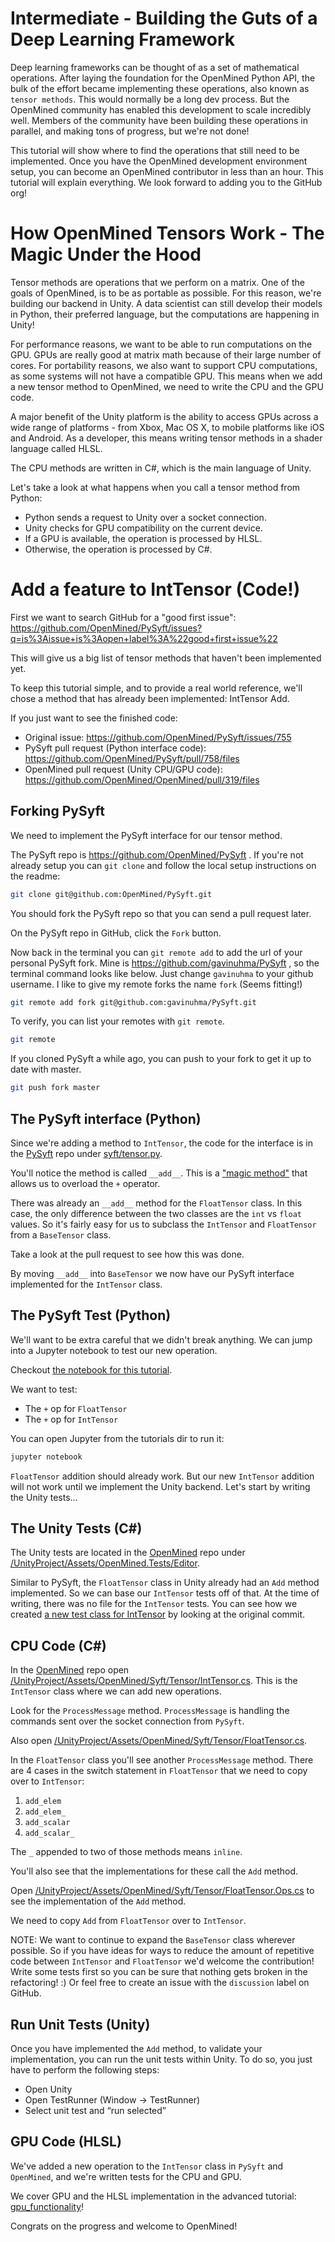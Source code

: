 # Intermediate - Building the Guts of a Deep Learning Framework

Deep learning frameworks can be thought of as a set of mathematical operations. After laying the foundation for the OpenMined Python API, the bulk of the effort became implementing these operations, also known as `tensor methods`. This would normally be a long dev process. But the OpenMined community has enabled this development to scale incredibly well. Members of the community have been building these operations in parallel, and making tons of progress, but we're not done!

This tutorial will show where to find the operations that still need to be implemented. Once you have the OpenMined development environment setup, you can become an OpenMined contributor in less than an hour. This tutorial will explain everything. We look forward to adding you to the GitHub org!

# How OpenMined Tensors Work - The Magic Under the Hood

Tensor methods are operations that we perform on a matrix. One of the goals of OpenMined, is to be as portable as possible. For this reason, we're building our backend in Unity. A data scientist can still develop their models in Python, their preferred language, but the computations are happening in Unity!

For performance reasons, we want to be able to run computations on the GPU. GPUs are really good at matrix math because of their large number of cores. For portability reasons, we also want to support CPU computations, as some systems will not have a compatible GPU. This means when we add a new tensor method to OpenMined, we need to write the CPU and the GPU code.

A major benefit of the Unity platform is the ability to access GPUs across a wide range of platforms - from Xbox, Mac OS X, to mobile platforms like iOS and Android. As a developer, this means writing tensor methods in a shader language called HLSL.

The CPU methods are written in C#, which is the main language of Unity.

Let's take a look at what happens when you call a tensor method from Python:

* Python sends a request to Unity over a socket connection.
* Unity checks for GPU compatibility on the current device.
* If a GPU is available, the operation is processed by HLSL.
* Otherwise, the operation is processed by C#.

# Add a feature to IntTensor (Code!)

First we want to search GitHub for a "good first issue": https://github.com/OpenMined/PySyft/issues?q=is%3Aissue+is%3Aopen+label%3A%22good+first+issue%22

This will give us a big list of tensor methods that haven't been implemented yet.

To keep this tutorial simple, and to provide a real world reference, we'll chose a method that has already been implemented: IntTensor Add.

If you just want to see the finished code:

* Original issue: https://github.com/OpenMined/PySyft/issues/755
* PySyft pull request (Python interface code): https://github.com/OpenMined/PySyft/pull/758/files
* OpenMined pull request (Unity CPU/GPU code): https://github.com/OpenMined/OpenMined/pull/319/files

## Forking PySyft

We need to implement the PySyft interface for our tensor method.

The PySyft repo is https://github.com/OpenMined/PySyft . If you're not already setup you can `git clone` and follow the local setup instructions on the readme:

```bash
git clone git@github.com:OpenMined/PySyft.git
```

You should fork the PySyft repo so that you can send a pull request later.

On the PySyft repo in GitHub, click the `Fork` button.

Now back in the terminal you can `git remote add` to add the url of your personal PySyft fork. Mine is https://github.com/gavinuhma/PySyft , so the terminal command looks like below. Just change `gavinuhma` to your github username. I like to give my remote forks the name `fork` (Seems fitting!)

```bash
git remote add fork git@github.com:gavinuhma/PySyft.git
```

To verify, you can list your remotes with `git remote`.

```bash
git remote
```

If you cloned PySyft a while ago, you can push to your fork to get it up to date with master.

```bash
git push fork master
```

## The PySyft interface (Python)

Since we're adding a method to `IntTensor`, the code for the interface is in the [PySyft](https://github.com/OpenMined/PySyft) repo under [syft/tensor.py](https://github.com/OpenMined/PySyft/blob/master/syft/tensor.py).

You'll notice the method is called `__add__`. This is a ["magic method"](https://www.python-course.eu/python3_magic_methods.php) that allows us to overload the `+` operator.

There was already an `__add__` method for the `FloatTensor` class. In this case, the only difference between the two classes are the `int` vs `float` values. So it's fairly easy for us to subclass the `IntTensor` and `FloatTensor` from a `BaseTensor` class.

Take a look at the pull request to see how this was done.

By moving `__add__` into `BaseTensor` we now have our PySyft interface implemented for the `IntTensor` class.

## The PySyft Test (Python)

We'll want to be extra careful that we didn't break anything. We can jump into a Jupyter notebook to test our new operation.

Checkout [the notebook for this tutorial](https://github.com/OpenMined/tutorials/blob/master/intermediate/adding-a-new-tensor.ipynb).

We want to test:

* The `+` op for `FloatTensor`
* The `+` op for `IntTensor`

You can open Jupyter from the tutorials dir to run it:

```bash
jupyter notebook
```

`FloatTensor` addition should already work. But our new `IntTensor` addition will not work until we implement the Unity backend. Let's start by writing the Unity tests...

## The Unity Tests (C#)

The Unity tests are located in the [OpenMined](https://github.com/OpenMined/OpenMined) repo under [/UnityProject/Assets/OpenMined.Tests/Editor](https://github.com/OpenMined/OpenMined/tree/master/UnityProject/Assets/OpenMined.Tests/Editor).

Similar to PySyft, the `FloatTensor` class in Unity already had an `Add` method implemented. So we can base our `IntTensor` tests off of that. At the time of writing, there was no file for the `IntTensor` tests. You can see how we created [a new test class for IntTensor](https://github.com/OpenMined/OpenMined/pull/319/commits/b07bfccc643f84c74c380962cf7ce7204a833437) by looking at the original commit.

## CPU Code (C#)

In the [OpenMined](https://github.com/OpenMined/OpenMined) repo open [/UnityProject/Assets/OpenMined/Syft/Tensor/IntTensor.cs](https://github.com/OpenMined/OpenMined/blob/master/UnityProject/Assets/OpenMined/Syft/Tensor/IntTensor.cs). This is the `IntTensor` class where we can add new operations.

Look for the `ProcessMessage` method. `ProcessMessage` is handling the commands sent over the socket connection from `PySyft`.

Also open [/UnityProject/Assets/OpenMined/Syft/Tensor/FloatTensor.cs](https://github.com/OpenMined/OpenMined/blob/master/UnityProject/Assets/OpenMined/Syft/Tensor/FloatTensor.cs).

In the `FloatTensor` class you'll see another `ProcessMessage` method. There are 4 cases in the switch statement in `FloatTensor` that we need to copy over to `IntTensor`:

1. `add_elem`
2. `add_elem_`
3. `add_scalar`
4. `add_scalar_`

The `_` appended to two of those methods means `inline`.

You'll also see that the implementations for these call the `Add` method.

Open [/UnityProject/Assets/OpenMined/Syft/Tensor/FloatTensor.Ops.cs](https://github.com/OpenMined/OpenMined/blob/master/UnityProject/Assets/OpenMined/Syft/Tensor/FloatTensor.Ops.cs) to see the implementation of the `Add` method.

We need to copy `Add` from `FloatTensor` over to `IntTensor`.

NOTE: We want to continue to expand the `BaseTensor` class wherever possible. So if you have ideas for ways to reduce the amount of repetitive code between `IntTensor` and `FloatTensor` we'd welcome the contribution! Write some tests first so you can be sure that nothing gets broken in the refactoring! :) Or feel free to create an issue with the `discussion` label on GitHub.

## Run Unit Tests (Unity)

Once you have implemented the `Add` method, to validate your implementation, you can run the unit tests within Unity. To do so, you just have to perform the following steps:
* Open Unity
* Open TestRunner (Window -> TestRunner)
* Select unit test and “run selected”

## GPU Code (HLSL)

We've added a new operation to the `IntTensor` class in `PySyft` and `OpenMined`, and we're written tests for the CPU and GPU.

We cover GPU and the HLSL implementation in the advanced tutorial: [gpu_functionality](https://github.com/OpenMined/tutorials/blob/master/advanced/gpu_functionality.markdown)!

Congrats on the progress and welcome to OpenMined!
